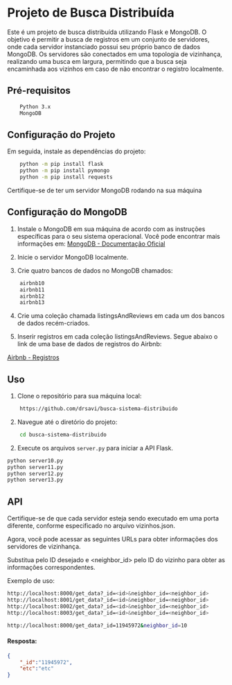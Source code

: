 # Projeto de Busca Distribuída

Este é um projeto de busca distribuída utilizando Flask e MongoDB. O objetivo é permitir a busca de registros em um conjunto de servidores, onde cada servidor instanciado possui seu próprio banco de dados MongoDB. Os servidores são conectados em uma topologia de vizinhança, realizando uma busca em largura, permitindo que a busca seja encaminhada aos vizinhos em caso de não encontrar o registro localmente.

## Pré-requisitos

```sh
    Python 3.x
    MongoDB
```

## Configuração do Projeto
Em seguida, instale as dependências do projeto:

```sh
    python -m pip install flask
    python -m pip install pymongo
    python -m pip install requests
```

Certifique-se de ter um servidor MongoDB rodando na sua máquina

## Configuração do MongoDB
1. Instale o MongoDB em sua máquina de acordo com as instruções específicas para o seu sistema operacional. Você pode encontrar mais informações em: 
[MongoDB - Documentação Oficial](https://www.mongodb.com/docs/manual/installation/)

2. Inicie o servidor MongoDB localmente.

3. Crie quatro bancos de dados no MongoDB chamados: 
```sh
    airbnb10
    airbnb11
    airbnb12
    airbnb13
```
4. Crie uma coleção chamada listingsAndReviews em cada um dos bancos de dados recém-criados.

5. Inserir registros em cada coleção listingsAndReviews. Segue abaixo o link de uma base de dados de registros do Airbnb: 

[Airbnb - Registros](https://github.com/neelabalan/mongodb-sample-dataset/blob/main/sample_airbnb/listingsAndReviews.json)

## Uso

1. Clone o repositório para sua máquina local:
```sh
    https://github.com/drsavi/busca-sistema-distribuido
```

2. Navegue até o diretório do projeto:
```sh
    cd busca-sistema-distribuido
```

2. Execute os arquivos `server.py` para iniciar a API Flask.

```sh
python server10.py
python server11.py
python server12.py
python server13.py
```

## API

Certifique-se de que cada servidor esteja sendo executado em uma porta diferente, conforme especificado no arquivo vizinhos.json.

Agora, você pode acessar as seguintes URLs para obter informações dos servidores de vizinhança.

Substitua <id> pelo ID desejado e <neighbor_id> pelo ID do vizinho para obter as informações correspondentes.

Exemplo de uso:


```sh
http://localhost:8000/get_data?_id=<id>&neighbor_id=<neighbor_id>
http://localhost:8001/get_data?_id=<id>&neighbor_id=<neighbor_id>
http://localhost:8002/get_data?_id=<id>&neighbor_id=<neighbor_id>
http://localhost:8003/get_data?_id=<id>&neighbor_id=<neighbor_id>

http://localhost:8000/get_data?_id=11945972&neighbor_id=10
```


#### Resposta:


```json
{
    "_id":"11945972",
    "etc":"etc"
}
```